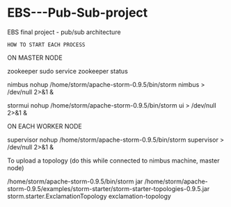 # EBS---Pub-Sub-project
EBS final project - pub/sub architecture

    HOW TO START EACH PROCESS

   ON MASTER NODE
  
zookeeper          sudo service zookeeper status

nimbus             nohup /home/storm/apache-storm-0.9.5/bin/storm nimbus > /dev/null 2>&1 &

stormui            nohup /home/storm/apache-storm-0.9.5/bin/storm ui > /dev/null 2>&1 &

  
  ON EACH WORKER NODE
  
supervisor         nohup /home/storm/apache-storm-0.9.5/bin/storm supervisor > /dev/null 2>&1 &





To upload a topology (do this while connected to nimbus machine, master node)

/home/storm/apache-storm-0.9.5/bin/storm jar /home/storm/apache-storm-0.9.5/examples/storm-starter/storm-starter-topologies-0.9.5.jar storm.starter.ExclamationTopology exclamation-topology
